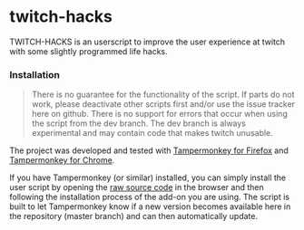 # twitch-hacks
TWITCH-HACKS is an userscript to improve the user experience at twitch with some slightly programmed life hacks.

### Installation

> There is no guarantee for the functionality of the script. If parts do not work, please deactivate other scripts first and/or use the issue tracker here on github.
There is no support for errors that occur when using the script from the dev branch. The dev branch is always experimental and may contain code that makes twitch unusable. 

The project was developed and tested with [Tampermonkey for Firefox](https://addons.mozilla.org/en-US/firefox/addon/tampermonkey/) and [Tampermonkey for Chrome](https://chrome.google.com/webstore/detail/tampermonkey/dhdgffkkebhmkfjojejmpbldmpobfkfo).

If you have Tampermonkey (or similar) installed, you can simply install the user script by opening the [raw source code](https://github.com/Siegfried0/twitch-hacks/raw/master/twitch-hacks.user.js) in the browser and then following the installation process of the add-on you are using.
The script is built to let Tampermonkey know if a new version becomes available here in the repository (master branch) and can then automatically update.
